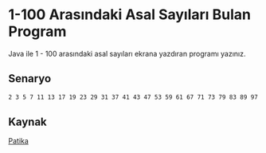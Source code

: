 # 1-100 Arasındaki Asal Sayıları Bulan Program

Java ile 1 - 100 arasındaki asal sayıları ekrana yazdıran programı yazınız.

## Senaryo

```txt
2 3 5 7 11 13 17 19 23 29 31 37 41 43 47 53 59 61 67 71 73 79 83 89 97 
```

## Kaynak

[Patika](https://app.patika.dev/moduller/java101/odev-asal-sayi)
